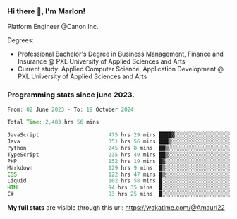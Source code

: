 
### Hi there 👋, I'm Marlon!

Platform Engineer @Canon Inc.

Degrees: 
- Professional Bachelor's Degree in Business Management, Finance and Insurance @ PXL University of Applied Sciences and Arts
- Current study: Applied Computer Science, Application Development @ PXL University of Applied Sciences and Arts

### Programming stats since june 2023.
<!--START_SECTION:waka-->

```java
From: 02 June 2023 - To: 19 October 2024

Total Time: 2,483 hrs 56 mins

JavaScript                      475 hrs 29 mins ████▓░░░░░░░░░░░░░░░░░░░░   18.84 %
Java                            351 hrs 56 mins ███▒░░░░░░░░░░░░░░░░░░░░░   13.94 %
Python                          245 hrs 8 mins  ██▒░░░░░░░░░░░░░░░░░░░░░░   09.71 %
TypeScript                      235 hrs 49 mins ██▒░░░░░░░░░░░░░░░░░░░░░░   09.34 %
PHP                             152 hrs 19 mins █▓░░░░░░░░░░░░░░░░░░░░░░░   06.04 %
Markdown                        129 hrs 9 mins  █▒░░░░░░░░░░░░░░░░░░░░░░░   05.12 %
CSS                             122 hrs 47 mins █▒░░░░░░░░░░░░░░░░░░░░░░░   04.87 %
Liquid                          102 hrs 58 mins █░░░░░░░░░░░░░░░░░░░░░░░░   04.08 %
HTML                            94 hrs 35 mins  █░░░░░░░░░░░░░░░░░░░░░░░░   03.75 %
C#                              93 hrs 25 mins  █░░░░░░░░░░░░░░░░░░░░░░░░   03.70 %
```

<!--END_SECTION:waka-->
**My full stats** are visible through this url: https://wakatime.com/@Amauri22
